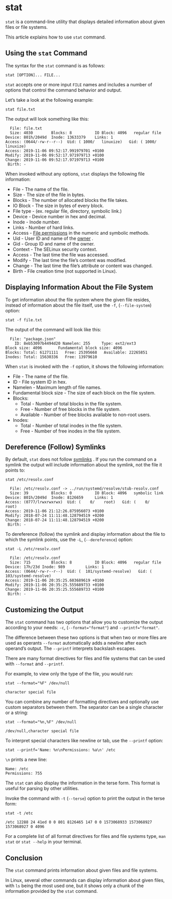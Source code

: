 # **stat**

`stat` is a command-line utility that displays detailed information about given files or file systems.

This article explains how to use `stat` command.

## **Using the** `stat` Command

The syntax for the `stat` command is as follows:

```
stat [OPTION]... FILE...
```

`stat` accepts one or more input `FILE` names and includes a number of options that control the command behavior and output.

Let’s take a look at the following example:

```
stat file.txt
```

The output will look something like this:

```
  File: file.txt
  Size: 4030      	Blocks: 8          IO Block: 4096   regular file
Device: 801h/2049d	Inode: 13633379    Links: 1
Access: (0644/-rw-r--r--)  Uid: ( 1000/   linuxize)   Gid: ( 1000/   linuxize)
Access: 2019-11-06 09:52:17.991979701 +0100
Modify: 2019-11-06 09:52:17.971979713 +0100
Change: 2019-11-06 09:52:17.971979713 +0100
 Birth: -
```

When invoked without any options, `stat` displays the following file information:

* File - The name of the file.
* Size - The size of the file in bytes.
* Blocks - The number of allocated blocks the file takes.
* IO Block - The size in bytes of every block.
* File type - (ex. regular file, directory, symbolic link.)
* Device - Device number in hex and decimal.
* Inode - Inode number.
* Links - Number of hard links.
* Access - [File permissions](https://linuxize.com/post/chmod-command-in-linux/) in the numeric and symbolic methods.
* Uid - User ID and name of the [owner](https://linuxize.com/post/linux-chown-command/) .
* Gid - Group ID and name of the owner.
* Context - The SELinux security context.
* Access - The last time the file was accessed.
* Modify - The last time the file’s content was modified.
* Change - The last time the file’s attribute or content was changed.
* Birth - File creation time (not supported in Linux).

## **Displaying Information About the File System**

To get information about the file system where the given file resides, instead of information about the file itself, use the `-f`, (`--file-system`) option:

```
stat -f file.txt
```

The output of the command will look like this:

```
  File: "package.json"
    ID: 8eb53097b4494d20 Namelen: 255     Type: ext2/ext3
Block size: 4096       Fundamental block size: 4096
Blocks: Total: 61271111   Free: 25395668   Available: 22265851
Inodes: Total: 15630336   Free: 13979610
```

When `stat` is invoked with the `-f` option, it shows the following information:

* File - The name of the file.
* ID - File system ID in hex.
* Namelen - Maximum length of file names.
* Fundamental block size - The size of each block on the file system.
* Blocks:
  * Total - Number of total blocks in the file system.
  * Free - Number of free blocks in the file system.
  * Available - Number of free blocks available to non-root users.
* Inodes:
  * Total - Number of total inodes in the file system.
  * Free - Number of free inodes in the file system.

## **Dereference (Follow) Symlinks**

By default, `stat` does not follow [symlinks](https://linuxize.com/post/how-to-create-symbolic-links-in-linux-using-the-ln-command/) . If you run the command on a symlink the output will include information about the symlink, not the file it points to:

```
stat /etc/resolv.conf
```

```
  File: /etc/resolv.conf -> ../run/systemd/resolve/stub-resolv.conf
  Size: 39        	Blocks: 0          IO Block: 4096   symbolic link
Device: 801h/2049d	Inode: 8126659     Links: 1
Access: (0777/lrwxrwxrwx)  Uid: (    0/    root)   Gid: (    0/    root)
Access: 2019-11-06 21:12:26.875956073 +0100
Modify: 2018-07-24 11:11:48.128794519 +0200
Change: 2018-07-24 11:11:48.128794519 +0200
 Birth: -
```

To dereference (follow) the symlink and display information about the file to which the symlink points, use the `-L`, (`--dereference`) option:

```
stat -L /etc/resolv.conf
```

```
  File: /etc/resolv.conf
  Size: 715       	Blocks: 8          IO Block: 4096   regular file
Device: 17h/23d	Inode: 989         Links: 1
Access: (0644/-rw-r--r--)  Uid: (  101/systemd-resolve)   Gid: (  103/systemd-resolve)
Access: 2019-11-06 20:35:25.603689619 +0100
Modify: 2019-11-06 20:35:25.555689733 +0100
Change: 2019-11-06 20:35:25.555689733 +0100
 Birth: -
```

## **Customizing the Output**

The `stat` command has two options that allow you to customize the output according to your needs: `-c`, (`--format="format"`) and `--printf="format"`.

The difference between these two options is that when two or more files are used as operants `--format` automatically adds a newline after each operand’s output. The `--printf` interprets backslash escapes.

There are many format directives for files and file systems that can be used with `--format` and `--printf`.

For example, to view only the type of the file, you would run:

```
stat --format="%F" /dev/null
```

```
character special file
```

You can combine any number of formatting directives and optionally use custom separators between them. The separator can be a single character or a string:

```
stat --format="%n,%F" /dev/null
```

```
/dev/null,character special file
```

To interpret special characters like newline or tab, use the `--printf` option:

```
stat --printf='Name: %n\nPermissions: %a\n' /etc
```

`\n` prints a new line:

```
Name: /etc
Permissions: 755
```

The `stat` can also display the information in the terse form. This format is useful for parsing by other utilities.

Invoke the command with `-t` (`--terse`) option to print the output in the terse form:

```
stat -t /etc
```

```
/etc 12288 24 41ed 0 0 801 8126465 147 0 0 1573068933 1573068927 1573068927 0 4096
```

For a complete list of all format directives for files and file systems type, `man stat` or `stat --help` in your terminal.

## **Conclusion**

The `stat` command prints information about given files and file systems.

In Linux, several other commands can display information about given files, with `ls` being the most used one, but it shows only a chunk of the information provided by the `stat` command.
